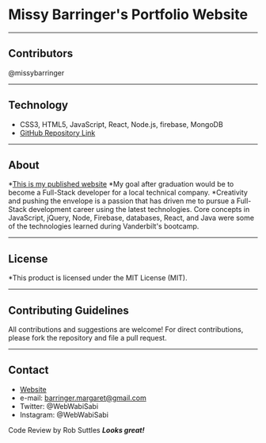 # Missy Barringer's Portfolio Website
____________________________________
## Contributors
@missybarringer
____________________________________
## Technology
* CSS3, HTML5, JavaScript, React, Node.js, firebase, MongoDB
* [GitHub Repository Link](https://github.com/missybarringer/missybarringer.github.io.git)
____________________________________
## About
*[This is my published website](https://missybarringer.github.io/)
*My goal after graduation would be to become a Full-Stack developer for a
local technical company.
*Creativity and pushing the envelope is a passion that has driven me to pursue a Full-Stack development career 
using the latest technologies. Core concepts in JavaScript, jQuery, Node, Firebase, databases, React, 
and Java were some of the technologies learned during Vanderbilt's bootcamp.
____________________________________
## License
*This product is licensed under the MIT License (MIT).
____________________________________
## Contributing Guidelines
All contributions and suggestions are welcome!
For direct contributions, please fork the repository and file a pull request.
____________________________________
## Contact
* [Website](https://missybarringer.github.io/)
* e-mail: barringer.margaret@gmail.com
* Twitter: @WebWabiSabi
* Instagram: @WebWabiSabi

Code Review by Rob Suttles  ***Looks great!***
